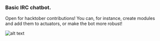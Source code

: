 ### Basic IRC chatbot.
Open for hacktober contributions!
You can, for instance, create modules and add them to actuators, or make the bot more robust!  
   
   
![alt text](https://i.imgur.com/QPeU0sT.png)
